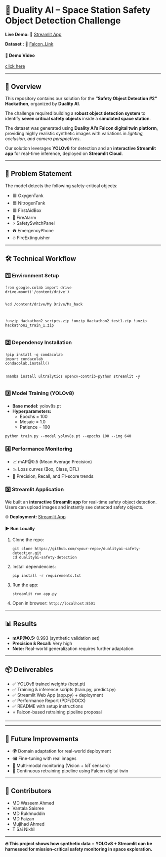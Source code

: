   <h1>🚀 Duality AI – Space Station Safety Object Detection Challenge</h1>
  <p><strong>Live Demo:</strong> 🔗 
    <a href="https://dualityai-spacestationdetection.streamlit.app/" target="_blank">
      Streamlit App
    </a>
  </p>
<p><strong>Dataset :</strong> 🔗 
    <a href="https://falcon.duality.ai/secure/documentation/7-class-hackathon&utm_source=hackathon&utm_medium=instructions&utm_campaign=hyderabad" target="_blank">
      Falcon_Link
    </a>
  </p>
<p></p><h4>🎥 Demo Video</h4>
 <a href="https://res.cloudinary.com/dwxxznitz/video/upload/v1758529308/DualityAi_js5woa.mp4" target="_blank">    click here  </a>
</p>


  <hr>

  <h2>📌 Overview</h2>
  <p>
    This repository contains our solution for the <strong>“Safety Object Detection #2” Hackathon</strong>, 
    organized by <strong>Duality AI</strong>.
  </p>
  <p>
    The challenge required building a <strong>robust object detection system</strong> to identify 
    <strong>seven critical safety objects</strong> inside a <strong>simulated space station</strong>.
  </p>
  <p>
    The dataset was generated using <strong>Duality AI’s Falcon digital twin platform</strong>, 
    providing highly realistic synthetic images with variations in 
    <em>lighting, occlusion, and camera perspectives</em>.
  </p>
  <p>
    Our solution leverages <strong>YOLOv8</strong> for detection and an 
    <strong>interactive Streamlit app</strong> for real-time inference, 
    deployed on <strong>Streamlit Cloud</strong>.
  </p>

  <hr>

  <h2>🎯 Problem Statement</h2>
  <p>The model detects the following safety-critical objects:</p>
  <ul>
    <li>🟦 OxygenTank</li>
    <li>🟦 NitrogenTank</li>
    <li>🟩 FirstAidBox</li>
    <li>🔴 FireAlarm</li>
    <li>⚡ SafetySwitchPanel</li>
    <li>☎️ EmergencyPhone</li>
    <li>🔥 FireExtinguisher</li>
  </ul>

  <hr>

  <h2>🛠️ Technical Workflow</h2>

  <h3>1️⃣ Environment Setup</h3>
  <pre><code>from google.colab import drive
drive.mount('/content/drive')

%cd /content/drive/My Drive/Ms_hack

!unzip Hackathon2_scripts.zip
!unzip Hackathon2_test1.zip
!unzip hackathon2_train_1.zip
</code></pre>

  <h3>2️⃣ Dependency Installation</h3>
  <pre><code>!pip install -q condacolab
import condacolab
condacolab.install()

!mamba install ultralytics opencv-contrib-python streamlit -y
</code></pre>

  <h3>3️⃣ Model Training (YOLOv8)</h3>
  <ul>
    <li><strong>Base model:</strong> yolov8s.pt</li>
    <li><strong>Hyperparameters:</strong>
      <ul>
        <li>Epochs = 100</li>
        <li>Mosaic = 1.0</li>
        <li>Patience = 100</li>
      </ul>
    </li>
  </ul>
  <pre><code>python train.py --model yolov8s.pt --epochs 100 --img 640
</code></pre>

  <h3>4️⃣ Performance Monitoring</h3>
  <ul>
    <li>📈 mAP@0.5 (Mean Average Precision)</li>
    <li>📉 Loss curves (Box, Class, DFL)</li>
    <li>🔄 Precision, Recall, and F1-score trends</li>
  </ul>

  <h3>5️⃣ Streamlit Application</h3>
  <p>
    We built an <strong>interactive Streamlit app</strong> for real-time safety object detection.  
    Users can upload images and instantly see detected safety objects.
  </p>
  <p>
    🌐 <strong>Deployment:</strong> 
    <a href="https://dualityai-spacestationdetection.streamlit.app/" target="_blank">
      Streamlit App
    </a>
  </p>

  <h4>▶️ Run Locally</h4>
  <ol>
    <li>
      Clone the repo:
      <pre><code>git clone https://github.com/&lt;your-repo&gt;/dualityai-safety-detection.git
cd dualityai-safety-detection</code></pre>
    </li>
    <li>
      Install dependencies:
      <pre><code>pip install -r requirements.txt</code></pre>
    </li>
    <li>
      Run the app:
      <pre><code>streamlit run app.py</code></pre>
    </li>
    <li>Open in browser: <code>http://localhost:8501</code></li>
  </ol>

  <hr>

  <h2>📊 Results</h2>
  <ul>
    <li><strong>mAP@0.5:</strong> 0.993 (synthetic validation set)</li>
    <li><strong>Precision & Recall:</strong> Very high</li>
    <li><strong>Note:</strong> Real-world generalization requires further adaptation</li>
  </ul>

  <hr>

  <h2>📦 Deliverables</h2>
  <ul>
    <li>✅ YOLOv8 trained weights (best.pt)</li>
    <li>✅ Training & inference scripts (train.py, predict.py)</li>
    <li>✅ Streamlit Web App (app.py) + deployment</li>
    <li>✅ Performance Report (PDF/DOCX)</li>
    <li>✅ README with setup instructions</li>
    <li>⭐ Falcon-based retraining pipeline proposal</li>
  </ul>

  <hr>

  <hr>

  <h2>📌 Future Improvements</h2>
  <ul>
    <li>🌍 Domain adaptation for real-world deployment</li>
    <li>🖼️ Fine-tuning with real images</li>
    <li>📡 Multi-modal monitoring (Vision + IoT sensors)</li>
    <li>🔁 Continuous retraining pipeline using Falcon digital twin</li>
  </ul>

  <hr>

  <h2>🙌 Contributors</h2>
  <ul>
    <li>MD Waseem Ahmed</li>
    <li>Vantala Saisree</li>
    <li>MD Rukhnuddin</li>
    <li>MD Faizan</li>
    <li>Mujihad Ahmed</li>
    <li>T Sai Nikhil</li>
  </ul>

  <hr>

  <p><strong>🔥 This project shows how synthetic data + YOLOv8 + Streamlit can be harnessed 
    for mission-critical safety monitoring in space exploration.</strong></p>
